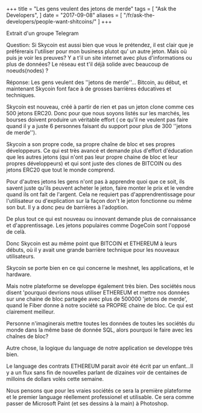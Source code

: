 +++
title = "Les gens veulent des jetons de merde"
tags = [
  "Ask the Developers",
]
date = "2017-09-08"
aliases = [
	"/fr/ask-the-developers/people-want-shitcoins/"
]
+++

Extrait d'un groupe Telegram

Question:
Si Skycoin est aussi bien que vous le prétendez, il est clair que je préférerais l'utiliser pour mon business plutot qu' un autre jeton.
Mais où puis je voir les preuves? Y a t'il un site internet avec plus d'informations ou plus de données? Le réseau est t'il déjà solide avec beaucoup de noeuds(nodes) ?


Réponse:
Les gens veulent des ''jetons de merde''...
Bitcoin, au début, et maintenant Skycoin font face à de grosses barrières éducatives et techniques.

Skycoin est nouveau, créé à partir de rien et pas un jeton clone comme ces 500 jetons ERC20. Donc pour que nous soyons listés sur les marchés, les bourses doivent produire un véritable effort ( ce qu'il ne veulent pas faire quand il y a juste 6 personnes faisant du support pour plus de 300 ''jetons de merde'').

Skycoin a son propre code, sa propre chaîne de bloc et ses propres développeurs. Ce qui est très avancé et demande plus d'effort d'éducation que les autres jetons (qui n'ont pas leur propre chaine de bloc et leur propres développeurs) et qui sont juste des clones de BITCOIN ou des jetons ERC20 que tout le monde comprend.

Pour d'autres jetons les gens n'ont pas à apprendre quoi que ce soit, ils savent juste qu'ils peuvent acheter le jeton, faire monter le prix et le vendre quand ils ont fait de l'argent.
Cela ne requiert pas d'apprendrentissage pour l'utilisateur ou d'explication sur la façon don't le jeton fonctionne ou même son but. Il y a donc peu de barrières à l'adoption.

De plus tout ce qui est nouveau ou innovant demande plus de connaissance et d'apprentissage. Les jetons populaires comme DogeCoin sont l'opposé de celà.

Donc Skycoin est au même point que BITCOIN et ETHEREUM à leurs débuts, où il y avait une grande barrière technique pour les nouveaux utilisateurs.

Skycoin se porte bien en ce qui concerne le meshnet, les applications, et le hardware.

Mais notre plateforme se developpe également très bien. Des sociétés nous disent 'pourquoi devrions nous utiliser ETHEREUM et mettre nos données sur une chaine de bloc partagée avec plus de 500000 'jetons de merde', quand le Fiber donne à notre société sa PROPRE chaine de bloc. Ce qui est clairement meilleur.

Personne n'imaginerais mettre toutes les données de toutes les sociétés du monde dans la même base de donnée SQL, alors pourquoi le faire avec les chaînes de bloc?

Autre chose, la logique du language de notre application se developpe très bien.

Le language des contrats ETHEREUM parait avoir été écrit par un enfant...Il y a un flux sans fin de nouvelles parlant de dizaines voir de centaines de milloins de dollars volés cette semaine.

Nous pensons que pour les vraies sociétés ce sera la première plateforme et le premier language réellement professionel et utilisable. Ce sera comme passer de Microsoft Paint (et ses dessins à la main) à Photoshop.
